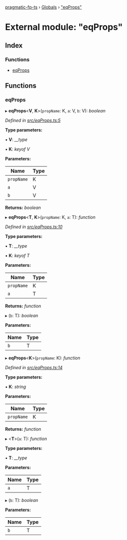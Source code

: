[pragmatic-fp-ts](../README.md) › [Globals](../globals.md) › ["eqProps"](_eqprops_.md)

# External module: "eqProps"

## Index

### Functions

* [eqProps](_eqprops_.md#eqprops)

## Functions

###  eqProps

▸ **eqProps**<**V**, **K**>(`propName`: K, `a`: V, `b`: V): *boolean*

*Defined in [src/eqProps.ts:5](https://github.com/hermann-p/pragmatic-fp-ts/blob/472cce0/src/eqProps.ts#L5)*

**Type parameters:**

▪ **V**: *__type*

▪ **K**: *keyof V*

**Parameters:**

Name | Type |
------ | ------ |
`propName` | K |
`a` | V |
`b` | V |

**Returns:** *boolean*

▸ **eqProps**<**T**, **K**>(`propName`: K, `a`: T): *function*

*Defined in [src/eqProps.ts:10](https://github.com/hermann-p/pragmatic-fp-ts/blob/472cce0/src/eqProps.ts#L10)*

**Type parameters:**

▪ **T**: *__type*

▪ **K**: *keyof T*

**Parameters:**

Name | Type |
------ | ------ |
`propName` | K |
`a` | T |

**Returns:** *function*

▸ (`b`: T): *boolean*

**Parameters:**

Name | Type |
------ | ------ |
`b` | T |

▸ **eqProps**<**K**>(`propName`: K): *function*

*Defined in [src/eqProps.ts:14](https://github.com/hermann-p/pragmatic-fp-ts/blob/472cce0/src/eqProps.ts#L14)*

**Type parameters:**

▪ **K**: *string*

**Parameters:**

Name | Type |
------ | ------ |
`propName` | K |

**Returns:** *function*

▸ <**T**>(`a`: T): *function*

**Type parameters:**

▪ **T**: *__type*

**Parameters:**

Name | Type |
------ | ------ |
`a` | T |

▸ (`b`: T): *boolean*

**Parameters:**

Name | Type |
------ | ------ |
`b` | T |
